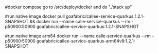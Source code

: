 #docker compose
go to /src/deploy/docker and do "./stack up"

#run native image
docker pull goafabric/callee-service-quarkus:1.2.1-SNAPSHOT && docker run --name calle-service-quarkus --rm -p50900:50900 goafabric/callee-service-quarkus:1.2.1-SNAPSHOT

#run native image arm64
docker run --name calle-service-quarkus --rm -p50900:50900 goafabric/callee-service-quarkus-arm64v8:1.2.1-SNAPSHOT

